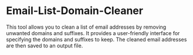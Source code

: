 # Email-List-Domain-Cleaner
This tool allows you to clean a list of email addresses by removing unwanted domains and suffixes. It provides a user-friendly interface for specifying the domains and suffixes to keep. The cleaned email addresses are then saved to an output file.
